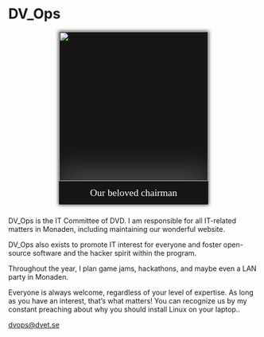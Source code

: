 <style>
    .committee-page-holder {
        display: flex;
        hyphens: auto;
        word-wrap: break-word;
        flex-direction: row;
        overflow-wrap: break-word;
        gap: 40px;
        align-items: flex-start;
        justify-content: space-between;
        flex-wrap: wrap;
    }

    .committee-page-text {
        max-width: 540;
    }

    @media (max-width: 1100px) {
        .committee-page-holder {
            gap: 10px;
            flex-direction: column-reverse;
            align-items: center;
            justify-content: start;
        }
    }

    .committee-page-image {
        display: grid;
        grid-template-rows: auto auto;
        min-width: 300px;
        background-color: #161616;
        overflow: hidden;
        box-shadow: 0px 0px 7px 1px rgba(0, 0, 0, 0.75);
    }
    .committee-page-image div { 
        display: flex;
        justify-content: center;
        align-items: center;
    }
    .committee-page-image div img {
        width: 300px;
    }
    .committee-page-image span {
        color: white;
        text-align: center;
        font-size: 1.4em;
        line-height: 1.4em;
        padding: 10px;
        box-shadow: 0px -15px 56px 4px rgba(255, 255, 255, 0.25);
        font-family: "Press Start 2P";
    }
</style>

# DV_Ops
<div class="committee-page-holder">
    <div lang="se-SE" class="committee-page-text">
        <p>
            DV_Ops is the IT Committee of
            DVD. I am responsible for all
            IT-related matters in Monaden,
            including maintaining our wonderful website.
        </p>
        <p>
            DV_Ops also exists to promote
            IT interest for everyone and
            foster open-source software
            and the hacker spirit within the
            program.
        </p>
        <p>
            Throughout the year, I plan
            game jams, hackathons, and
            maybe even a LAN party in Monaden.
        </p>
        <p>
            Everyone is always welcome,
            regardless of your level of expertise. As long as you have an interest, that’s what matters! You
            can recognize us by my constant
            preaching about why you should
            install Linux on your laptop..
        </p>
        <p>
            <a href="mailto:dvops@dvet.se">dvops@dvet.se</a>
        </p>
    </div>
    <div class="committee-page-image">
        <div>
            <img src="https://www.dvet.se/uploads/samuel/kevin_13dd66f436b312f9a33c97b2447e6fbd.png" />
        </div>
        <span>Our beloved chairman</span>
    </div>
</div>
